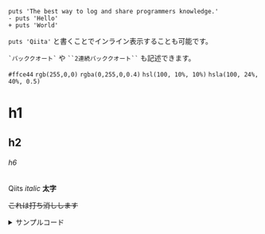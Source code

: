```diff_*
puts 'The best way to log and share programmers knowledge.'
- puts 'Hello'
+ puts 'World'
```

`puts 'Qiita'` と書くことでインライン表示することも可能です。

`` `バッククオート` `` や ``` ``2連続バッククオート`` ``` も記述できます。

`#ffce44`
`rgb(255,0,0)`
`rgba(0,255,0,0.4)`
`hsl(100, 10%, 10%)`
`hsla(100, 24%, 40%, 0.5)`

# h1
## h2
###### h6

Qiits *italic*
**太字**

~~これは打ち消しします~~

<details><summary>サンプルコード</summary>

```rb
puts 'Hello World'
```
</details>
